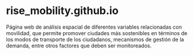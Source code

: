 # rise_mobility.github.io
Página web de análisis espacial de diferentes variables relacionadas con movilidad, que permite promover ciudades más sostenibles en términos de los modos de transporte de los ciudadanos, mecanismos de gestión de la demanda, entre otros factores que deben ser monitoreados.
